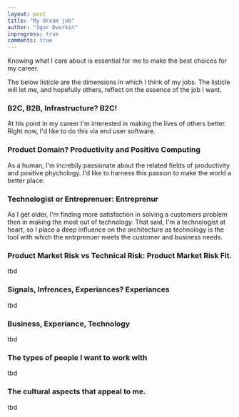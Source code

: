 ```yaml
--- 
layout: post
title: "My dream job"
author: "Igor Dvorkin"
inprogress: true
comments: true
---
```


Knowing what I care about is essential for me to make the best choices for my career.

The below listicle are the dimensions in which I think of my jobs.  The listicle will let me, and hopefully others, reflect on the essence of the job I want.


### B2C, B2B, Infrastructure? B2C!

At his point in my career I'm interested in making the lives of others better. Right now, I'd like to do this via end user software.

### Product Domain? Productivity and Positive Computing

As a human, I'm increbily passionate about the related fields of productivity and positive phychology. I'd like to harness this passion to make the world a better place.


### Technologist or Entreprenuer: Entreprenur

As I get older, I'm finding more satisfaction in solving a customers problem then in making the most out of technology.
That said, I'm a technologist at heart, so I place a deep influence on the architecture as technology is the tool with which the entrprenuer meets the customer and business needs.

### Product Market Risk vs Technical Risk: Product Market Risk Fit.

tbd

### Signals, Infrences, Experiances? Experiances

  tbd

### Business, Experiance, Technology

  tbd

### The types of people I want to work with

  tbd

### The cultural aspects that appeal to me.

  tbd

